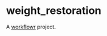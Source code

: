 # weight_restoration

A [workflowr][] project.

[workflowr]: https://github.com/jdblischak/workflowr
